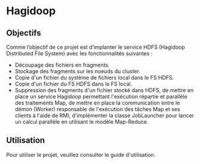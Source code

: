 # Hagidoop

## Objectifs
Comme l’objectif de ce projet est d’implanter le service HDFS (Hagidoop Distributed File System) avec les fonctionnalités suivantes : 
  - Découpage des fichiers en fragments. 
  - Stockage des fragments sur les noeuds du cluster. 
  - Copie d'un fichier du système de fichiers local dans le FS HDFS.
  - Copie d'un fichier du FS HDFS dans le FS local.
  - Suppression des fragments d'un fichier stocké dans HDFS,
de mettre en place un service Hagidoop permettant l'exécution répartie et parallèle des traitements Map, de mettre en place la communication entre le démon (Worker) responsable de l'exécution des tâches Map et ses clients à l'aide de RMI, d'implémenter la classe JobLauncher pour lancer un calcul parallèle en utilisant le modèle Map-Reduce.

## Utilisation 

Pour utiliser le projet, veuillez consulter le guide d'utilisation.
